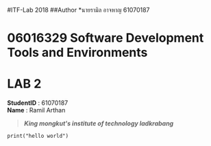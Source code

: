 #ITF-Lab 2018
##Author
*นายรามิล อาจหาญ 61070187


# 06016329 Software Development Tools and Environments  
  

# LAB 2  
  

**StudentID** : 61070187  
**Name** : Ramil Arthan  

>***King mongkut's institute of technology ladkrabang***
  
```print("hello world")```

